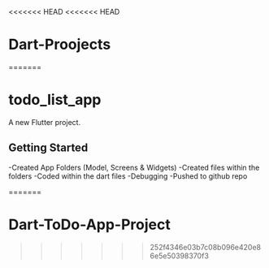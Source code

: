 <<<<<<< HEAD
<<<<<<< HEAD
# Dart-Proojects
=======
# todo_list_app

A new Flutter project.

## Getting Started
-Created App Folders (Model, Screens & Widgets)
-Created files within the folders
-Coded within the dart files
-Debugging
-Pushed to github repo

=======
# Dart-ToDo-App-Project
>>>>>>> 252f4346e03b7c08b096e420e86e5e50398370f3
